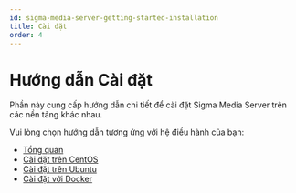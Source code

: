 ```yaml
---
id: sigma-media-server-getting-started-installation
title: Cài đặt
order: 4
---
```


# Hướng dẫn Cài đặt

Phần này cung cấp hướng dẫn chi tiết để cài đặt Sigma Media Server trên các nền tảng khác nhau.

Vui lòng chọn hướng dẫn tương ứng với hệ điều hành của bạn:

- [Tổng quan](./01-overview.md)
- [Cài đặt trên CentOS](./02-centos.md)
- [Cài đặt trên Ubuntu](./03-ubuntu.md)
- [Cài đặt với Docker](./04-docker.md)
